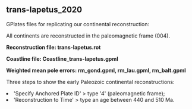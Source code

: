 ## trans-Iapetus_2020

GPlates  files for replicating our continental reconstruction:

All continents are reconstructed in the paleomagnetic frame (004).

__Reconstruction file: trans-Iapetus.rot__

__Coastline file: Coastline_trans-Iapetus.gpml__

__Weighted mean pole errors: rm_gond.gpml, rm_lau.gpml, rm_balt.gpml__


Three steps to show the early Paleozoic continental reconstructions:

<li Select Run GPlates, load all the files

<li Select 'Reconstruction' > 'Specify Anchored Plate ID' > type '4' (paleomagnetic frame);

<li Select 'Reconstruction' > 'Reconstruction to Time' > type an age between 440 and 510 Ma.
